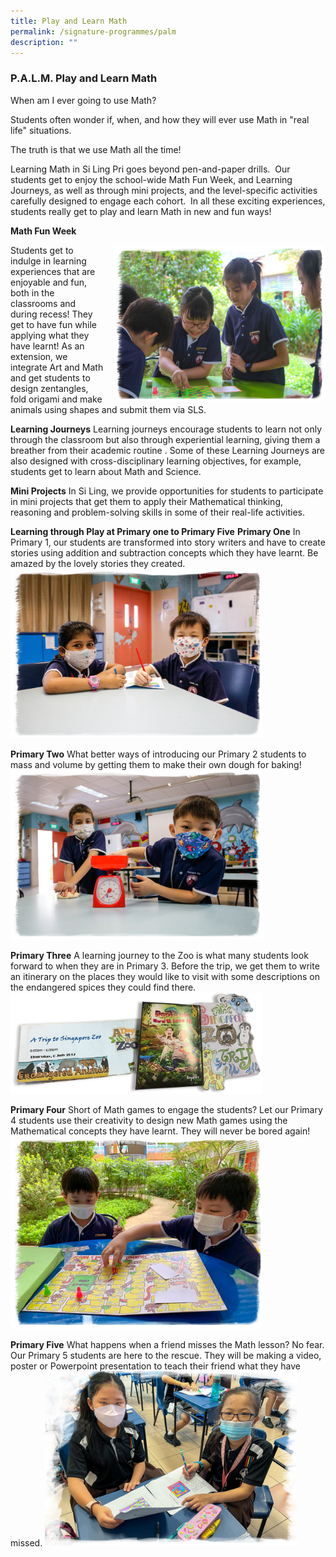 ```yaml
---
title: Play and Learn Math
permalink: /signature-programmes/palm
description: ""
---
```

### P.A.L.M. Play and Learn Math

When am I ever going to use Math?

Students often wonder if, when, and how they will ever use Math in "real life" situations.

The truth is that we use Math all the time!

Learning Math in Si Ling Pri goes beyond pen-and-paper drills.  Our students get to enjoy the school-wide Math Fun Week, and Learning Journeys, as well as through mini projects, and the level-specific activities carefully designed to engage each cohort.  In all these exciting experiences, students really get to play and learn Math in new and fun ways!

**Math Fun Week**

<img src="/images/math1.png" style="width:340px;height:250px;margin-left:15px;" align = "right">
Students get to indulge in learning experiences that are enjoyable and fun, both in the classrooms and during recess! They get to have fun while applying what they have learnt! As an extension, we integrate Art and Math and get students to design zentangles, fold origami and make animals using shapes and submit them via SLS.

**Learning Journeys**
Learning journeys encourage students to learn not only through the classroom but also through experiential learning, giving them a breather from their academic routine . Some of these Learning Journeys are also designed with cross-disciplinary learning objectives, for example, students get to learn about Math and Science.

**Mini Projects**
In Si Ling, we provide opportunities for students to participate in mini projects that get them to apply their Mathematical thinking, reasoning and problem-solving skills in some of their real-life activities.

**Learning through Play at Primary one to Primary Five**
**Primary One**
In Primary 1, our students are transformed into story writers and have to create stories using addition and subtraction concepts which they have learnt. Be amazed by the lovely stories they created.
<img src="/images/math2.png" 
     style="width:80%">

**Primary Two**
What better ways of introducing our Primary 2 students to mass and volume by getting them to make their own dough for baking!
<img src="/images/math3.png" 
     style="width:80%">

**Primary Three**
A learning journey to the Zoo is what many students look forward to when they are in Primary 3. Before the trip, we get them to write an itinerary on the places they would like to visit with some descriptions on the endangered spices they could find there.
<img src="/images/math4.png" 
     style="width:80%">

**Primary Four**
Short of Math games to engage the students? Let our Primary 4 students use their creativity to design new Math games using the Mathematical concepts they have learnt. They will never be bored again!
<img src="/images/math5.png" 
     style="width:80%">

**Primary Five**
What happens when a friend misses the Math lesson? No fear. Our Primary 5 students are here to the rescue. They will be making a video, poster or Powerpoint presentation to teach their friend what they have missed.
<img src="/images/math6.png" 
     style="width:80%">